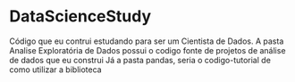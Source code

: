 # DataScienceStudy
Código que eu contrui estudando para ser um Cientista de Dados. 
A pasta Analise Exploratória de Dados possui o codigo fonte de projetos de análise de dados que eu construi
Já a pasta pandas, seria o codigo-tutorial de como utilizar a biblioteca

